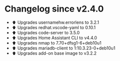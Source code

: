 # Changelog since v2.4.0
- ⬆ Upgrades usernamehw.errorlens to 3.2.1 
- ⬆ Upgrades redhat.vscode-yaml to 0.10.1 
- ⬆ Upgrades code-server to 3.5.0 
- ⬆ Upgrades Home Assistant CLI to v4.4.0 
- ⬆ Upgrades nmap to 7.70+dfsg1-6+deb10u1 
- ⬆ Upgrades mariadb-client to 1:10.3.23-0+deb10u1 
- ⬆ Upgrades add-on base image to v3.2.2 
